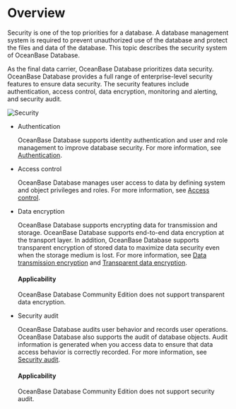 # Overview

Security is one of the top priorities for a database. A database management system is required to prevent unauthorized use of the database and protect the files and data of the database. This topic describes the security system of OceanBase Database.

As the final data carrier, OceanBase Database prioritizes data security. OceanBase Database provides a full range of enterprise-level security features to ensure data security. The security features include authentication, access control, data encryption, monitoring and alerting, and security audit.

![Security](https://obbusiness-private.oss-cn-shanghai.aliyuncs.com/doc/img/observer-enterprise/V4.2.1/EN_US/700.reference/100.oceanbase-database-concepts/%E5%86%85%E6%A0%B823.png)

* Authentication

   OceanBase Database supports identity authentication and user and role management to improve database security. For more information, see [Authentication](200.identification-and-authentication/100.identification-and-authentication-of-mysql-mode/100.identification-of-mysql-mode.md).

* Access control

   OceanBase Database manages user access to data by defining system and object privileges and roles. For more information, see [Access control](300.access-control/100.access-control-overview.md).

* Data encryption

   OceanBase Database supports encrypting data for transmission and storage. OceanBase Database supports end-to-end data encryption at the transport layer. In addition, OceanBase Database supports transparent encryption of stored data to maximize data security even when the storage medium is lost. For more information, see [Data transmission encryption](400.data-transfer-encryption/100.data-transfer-encryption-overview.md) and [Transparent data encryption](500.data-storage-encryption/100.datastore-encryption-overview.md).

  <main id="notice">
      <h4>Applicability</h4>
      <p>OceanBase Database Community Edition does not support transparent data encryption. </p>
  </main>

* Security audit

   OceanBase Database audits user behavior and records user operations. OceanBase Database also supports the audit of database objects. Audit information is generated when you access data to ensure that data access behavior is correctly recorded. For more information, see [Security audit](600.security-audit/100.security-audit-overview.md).

  <main id="notice">
      <h4>Applicability</h4>
      <p>OceanBase Database Community Edition does not support security audit. </p>
  </main>

